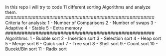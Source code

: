 In this repo i will try to code 11 different sorting Algorithms and analyze them.
######################################################
Criteria for analysis:
1 - Number of Comparisons
2 - Number of swaps
3 - Adaptive
4 - Stable
5 - Extra memory
######################################################
Algorithms:
1 - Bubble sort
2 - Insertion sort
3 - Selection sort
4 - Heap sort
5 - Merge sort
6 - Quick sort
7 - Tree sort
8 - Shell sort
9 - Count sort
10 - Bucekt/Bin sort
11 - Radix sort
